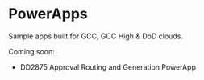 # PowerApps
Sample apps built for GCC, GCC High & DoD clouds. 

Coming soon:
- DD2875 Approval Routing and Generation PowerApp
